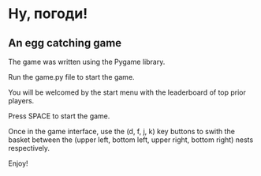 # Ну, погоди!

## An egg catching game

The game was written using the Pygame library.

Run the game.py file to start the game.

You will be welcomed by the start menu with the leaderboard of top prior players.

Press SPACE to start the game.

Once in the game interface, use the (d, f, j, k) key buttons to swith the basket between the (upper left, bottom left, upper right, bottom right) nests respectively.

Enjoy!
